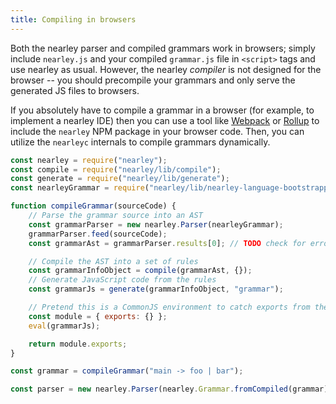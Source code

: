 ```yaml
---
title: Compiling in browsers
---
```


Both the nearley parser and compiled grammars work in browsers; simply include
`nearley.js` and your compiled `grammar.js` file in `<script>` tags and use
nearley as usual. However, the nearley *compiler* is not designed for the
browser -- you should precompile your grammars and only serve the generated JS
files to browsers.

If you absolutely have to compile a grammar in a browser (for example, to
implement a nearley IDE) then you can use a tool like
[Webpack](https://webpack.js.org/) or [Rollup](https://rollupjs.org/) to
include the `nearley` NPM package in your browser code. Then, you can utilize
the `nearleyc` internals to compile grammars dynamically.

```js
const nearley = require("nearley");
const compile = require("nearley/lib/compile");
const generate = require("nearley/lib/generate");
const nearleyGrammar = require("nearley/lib/nearley-language-bootstrapped");

function compileGrammar(sourceCode) {
    // Parse the grammar source into an AST
    const grammarParser = new nearley.Parser(nearleyGrammar);
    grammarParser.feed(sourceCode);
    const grammarAst = grammarParser.results[0]; // TODO check for errors

    // Compile the AST into a set of rules
    const grammarInfoObject = compile(grammarAst, {});
    // Generate JavaScript code from the rules
    const grammarJs = generate(grammarInfoObject, "grammar");

    // Pretend this is a CommonJS environment to catch exports from the grammar.
    const module = { exports: {} };
    eval(grammarJs);

    return module.exports;
}

const grammar = compileGrammar("main -> foo | bar");

const parser = new nearley.Parser(nearley.Grammar.fromCompiled(grammar));
```
